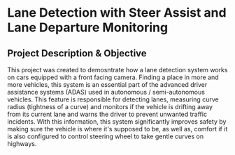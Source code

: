 # Lane Detection with Steer Assist and Lane Departure Monitoring

## Project Description & Objective
This project was created to demosntrate how a lane detection system works on cars equipped with a front facing camera.
Finding a place in more and more vehicles, this system is an essential part of the advanced driver assistance systems (ADAS) used in
autonomous / semi-autonomous vehicles. This feature is responsible for detecting lanes, measuring curve radius (tightness of a curve) and 
monitors if the vehicle is drifting away from its current lane and warns the driver to prevent unwanted traffic incidents. With this 
information, this system significantly improves safety by making sure the vehicle is where it's supposed to be, as well as, comfort if it
is also configured to control steering wheel to take gentle curves on highways.

